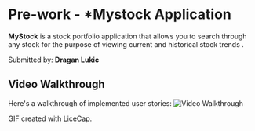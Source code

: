 # Pre-work - *Mystock Application

**MyStock** is a stock portfolio application that allows you to search through any stock for the purpose of viewing current and historical stock trends .

Submitted by: **Dragan Lukic**


## Video Walkthrough 

Here's a walkthrough of implemented user stories:
<img src='https://i.imgur.com/QCjvLFv.gif' title='MyStock' width='' alt='Video Walkthrough' />

GIF created with [LiceCap](http://www.cockos.com/licecap/).

